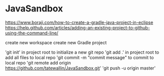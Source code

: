 # JavaSandbox
https://www.boraji.com/how-to-create-a-gradle-java-project-in-eclipse
https://help.github.com/articles/adding-an-existing-project-to-github-using-the-command-line/


create new workspace
create new Gradle project

'git init' in project root to initialize a new git repo
'git add .' in project root to add all files to local repo
'git commit -m "commit message" to commit to local repo 
'git remote add origin https://github.com/tatewallin/JavaSandbox.git'
'git push -u origin master'
